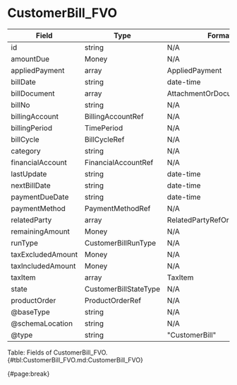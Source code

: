 <!--
    ATTENTION: This file was generated via gradle!
               Do NOT manually edit this file! Any such changes will be overwritten!
-->

# CustomerBill_FVO

| Field | Type | Format | Required |
| ------- | ------- | ------- | --- |
| id | string | N/A | No |
| amountDue | Money | N/A | No |
| appliedPayment | array | AppliedPayment | No |
| billDate | string | date-time | No |
| billDocument | array | AttachmentOrDocumentRef | No |
| billNo | string | N/A | No |
| billingAccount | BillingAccountRef | N/A | No |
| billingPeriod | TimePeriod | N/A | No |
| billCycle | BillCycleRef | N/A | No |
| category | string | N/A | No |
| financialAccount | FinancialAccountRef | N/A | No |
| lastUpdate | string | date-time | No |
| nextBillDate | string | date-time | No |
| paymentDueDate | string | date-time | No |
| paymentMethod | PaymentMethodRef | N/A | No |
| relatedParty | array | RelatedPartyRefOrPartyRoleRef | No |
| remainingAmount | Money | N/A | No |
| runType | CustomerBillRunType | N/A | No |
| taxExcludedAmount | Money | N/A | No |
| taxIncludedAmount | Money | N/A | No |
| taxItem | array | TaxItem | No |
| state | CustomerBillStateType | N/A | No |
| productOrder | ProductOrderRef | N/A | No |
| @baseType | string | N/A | No |
| @schemaLocation | string | N/A | No |
| @type | string | "CustomerBill" | Yes |

Table: Fields of CustomerBill_FVO. {#tbl:CustomerBill_FVO.md:CustomerBill_FVO}

{#page:break}
